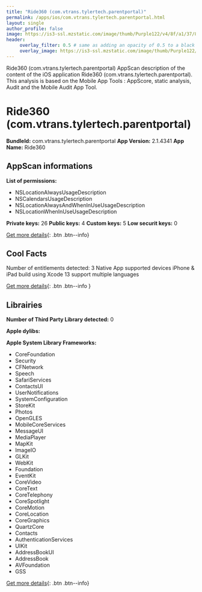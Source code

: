 ```yaml
---
title: "Ride360 (com.vtrans.tylertech.parentportal)"
permalink: /apps/ios/com.vtrans.tylertech.parentportal.html
layout: single
author_profile: false
image: https://is3-ssl.mzstatic.com/image/thumb/Purple122/v4/8f/a1/37/8fa1377b-0481-0285-0047-28a968c8149d/AppIcon-0-0-1x_U007emarketing-0-0-0-7-0-0-sRGB-0-0-0-GLES2_U002c0-512MB-85-220-0-0.png/512x512bb.jpg
header: 
     overlay_filter: 0.5 # same as adding an opacity of 0.5 to a black background
     overlay_image: https://is3-ssl.mzstatic.com/image/thumb/Purple122/v4/8f/a1/37/8fa1377b-0481-0285-0047-28a968c8149d/AppIcon-0-0-1x_U007emarketing-0-0-0-7-0-0-sRGB-0-0-0-GLES2_U002c0-512MB-85-220-0-0.png/512x512bb.jpg
---
```

Ride360 (com.vtrans.tylertech.parentportal) AppScan description of the content of the iOS application Ride360 (com.vtrans.tylertech.parentportal). This analysis is based on the Mobile App Tools : AppScore, static analysis, Audit and the Mobile Audit App Tool.

# Ride360 (com.vtrans.tylertech.parentportal)

**BundleId:** com.vtrans.tylertech.parentportal
**App Version:** 2.1.4341
**App Name:** Ride360


## AppScan informations 

**List of permissions:** 
- NSLocationAlwaysUsageDescription
- NSCalendarsUsageDescription
- NSLocationAlwaysAndWhenInUseUsageDescription
- NSLocationWhenInUseUsageDescription
  
  
**Private keys:** 26
**Public keys:** 4
**Custom keys:** 5
**Low securit keys:** 0
  
[Get more details](/pricing.html){: .btn .btn--info}

## Cool Facts

Number of entitlements detected: 3
Native App
supported devices iPhone & iPad
build using Xcode 13
support multiple languages
  
[Get more details](/pricing.html){: .btn .btn--info }

## Librairies 
**Number of Third Party Library detected:** 0


**Apple dylibs:**


**Apple System Library Frameworks:**
- CoreFoundation
- Security
- CFNetwork
- Speech
- SafariServices
- ContactsUI
- UserNotifications
- SystemConfiguration
- StoreKit
- Photos
- OpenGLES
- MobileCoreServices
- MessageUI
- MediaPlayer
- MapKit
- ImageIO
- GLKit
- WebKit
- Foundation
- EventKit
- CoreVideo
- CoreText
- CoreTelephony
- CoreSpotlight
- CoreMotion
- CoreLocation
- CoreGraphics
- QuartzCore
- Contacts
- AuthenticationServices
- UIKit
- AddressBookUI
- AddressBook
- AVFoundation
- GSS


  
[Get more details](/pricing.html){: .btn .btn--info}


